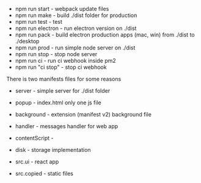 - npm run start - webpack update files
- npm run make - build ./dist folder for production
- npm run test - test
- npm run electron - run electron version on ./dist
- npm run pack - build electron production apps (mac, win) from ./dist to ./desktop
- npm run prod - run simple node server on ./dist
- npm run stop - stop node server
- npm run ci - run ci webhook inside pm2
- npm run "ci stop" - stop ci webhook

There is two manifests files for some reasons

- server - simple server for ./dist folder 
- popup - index.html only one js file
- background - extension (manifest v2) background file
- handler - messages handler for web app
- contentScript - 


- disk - storage implementation


- src.ui - react app
- src.copied - static files